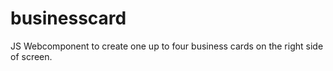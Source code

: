 # businesscard
JS Webcomponent to create one up to four business cards on the right side of screen.
